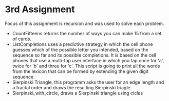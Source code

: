 # 3rd Assignment 

Focus of this assignment is recursion and was used to solve each problem.


* CountFifteens returns the number of ways you can make 15 from a set of cards.
* ListCompletions uses a predictive strategy in which the cell phone guesses which of the possible letter you intended, based on the sequence so far and its possible completions. It is based on the cell phones that use a multi-tap user interface in which you tap once for 'a', twice for 'b' and three for 'c'. This script is going to print all the words from the lexicon that can be formed by extending the given digit sequence.
* Sierpinski Triangle, this programm asks the user for an edge length and a fractal order and draws the resulting Sierpinski triagle.
* Sierpinski_with_circle, draws a Sierpinski triangle using cicles

